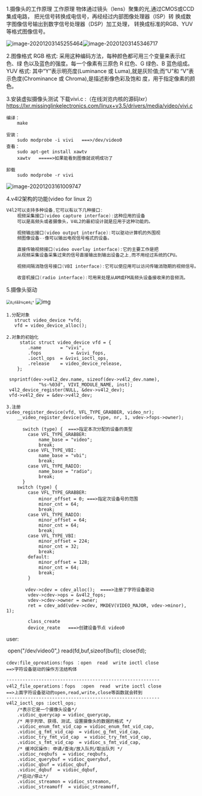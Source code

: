 1.摄像头的工作原理
	工作原理
	物体通过镜头（lens）聚集的光,通过CMOS或CCD集成电路，
	把光信号转换成电信号，再经经过内部图像处理器（ISP）转
	换成数字图像信号输出到数字信号处理器（DSP）加工处理，
	转换成标准的RGB、YUV等格式图像信号。

<img src="C:\Users\Administrator\AppData\Roaming\Typora\typora-user-images\image-20201203145255464.png" alt="image-20201203145255464" />![image-20201203145346717](C:\Users\Administrator\AppData\Roaming\Typora\typora-user-images\image-20201203145346717.png)



2.图像格式
	RGB 格式:
		采用这种编码方法，每种颜色都可用三个变量来表示红色、绿
		色以及蓝色的强度。每一个像素有三原色 R 红色、G 绿色、B 
		蓝色组成。
	YUV 格式:
		其中“Y”表示明亮度(Luminance 或 Luma),就是灰阶值;而“U”和
		“V”表示色度(Chrominance 或 Chroma),是描述影像色彩及饱和
		度，用于指定像素的颜色。
		
		
3.安装虚拟摄像头测试
	下载vivi.c :（在线浏览内核的源码lxr）
		https://lxr.missinglinkelectronics.com/linux+v3.5/drivers/media/video/vivi.c
		

	编译：
		make
	
	安装：
		sudo modprobe -i vivi   ===>/dev/video0
	查看：
		sudo apt-get install xawtv
		xawtv   =====>如果能看到图像就说明成功了
		
	卸载
		sudo modprobe -r vivi

![image-20201203161009747](C:\Users\Administrator\AppData\Roaming\Typora\typora-user-images\image-20201203161009747.png)

4.v4l2架构的功能(video for linux 2)

```c
V4l2可以支持多种设备,它可以有以下几种接口:
	视频采集接口(video capture interface):这种应用的设备
	可以是高频头或者摄像头，V4L2的最初设计就是应用于这种功能的。
		
	视频输出接口(video output interface):可以驱动计算机的外围视
	频图像设备--像可以输出电视信号格式的设备。
	
	直接传输视频接口(video overlay interface):它的主要工作是把
	从视频采集设备采集过来的信号直接输出到输出设备之上,而不用经过系统的CPU。
	
	视频间隔消隐信号接口(VBI interface):它可以使应用可以访问传输消隐期的视频信号。
	
	收音机接口(radio interface):可用来处理从AM或FM高频头设备接收来的音频流。
```

5.摄像头驱动

<img src="https://img-blog.csdn.net/20160725212807597" alt="è¿éåå¾çæè¿°" style="zoom:67%;" />

<img src="https://img-blog.csdn.net/20130511224852741" alt="img"  />



	1.分配对象	
	​	struct video_device *vfd;
	​	vfd = video_device_alloc();      
	​	
	2.对象的初始化
		 static struct video_device vfd = {                                         
			.name       = "vivi",
			.fops           = &vivi_fops,
			.ioctl_ops  = &vivi_ioctl_ops,
			.release    = video_device_release,
		};
		
	 snprintf(dev->v4l2_dev.name, sizeof(dev->v4l2_dev.name),
				"%s-%03d", VIVI_MODULE_NAME, inst);
	 v4l2_device_register(NULL, &dev->v4l2_dev);
	 vfd->v4l2_dev = &dev->v4l2_dev;
	
	3.注册
	video_register_device(vfd, VFL_TYPE_GRABBER, video_nr);   
		__video_register_device(vdev, type, nr, 1, vdev->fops->owner);
	
		  switch (type) {  ===>指定本次分配的设备的类型
			case VFL_TYPE_GRABBER:
				name_base = "video";
				break;
			case VFL_TYPE_VBI:
				name_base = "vbi";                                                                         
				break;
			case VFL_TYPE_RADIO:
				name_base = "radio";
				break;
		  }
		switch (type) {
			case VFL_TYPE_GRABBER:
				minor_offset = 0; ===>指定次设备号的范围
				minor_cnt = 64;
				break;
			case VFL_TYPE_RADIO:
				minor_offset = 64;
				minor_cnt = 64;
				break;                                                                                     
			case VFL_TYPE_VBI:
				minor_offset = 224;
				minor_cnt = 32;
				break;
			default:
				minor_offset = 128;
				minor_cnt = 64;
				break;
			}
			
		   vdev->cdev = cdev_alloc();  ====>注册了字符设备驱动
			vdev->cdev->ops = &v4l2_fops;
			vdev->cdev->owner = owner;
			ret = cdev_add(vdev->cdev, MKDEV(VIDEO_MAJOR, vdev->minor), 1);
	
			class_create
			device_reate   ===>创建设备节点 video0

user:

​	open("/dev/video0",) read(fd,buf,sizeof(buf)); close(fd);		

	cdev:file_opreations:fops ：open  read  write ioctl close
	==>字符设备驱动的操作方法结构体
	
	---------------------------------------------------------
	v4l2_file_operations：fops  :open  read  write ioctl close 
	==>上面字符设备驱动的open,read,write,close等函数就会转到
	---------------------------------------------------------
	v4l2_ioctl_ops :ioctl_ops;
		/*表示它是一个摄像头设备*/
		.vidioc_querycap = vidioc_querycap,
		/* 用于列举、获得、测试、设置摄像头的数据的格式 */
		.vidioc_enum_fmt_vid_cap = vidioc_enum_fmt_vid_cap,
		.vidioc_g_fmt_vid_cap  = vidioc_g_fmt_vid_cap,
		.vidioc_try_fmt_vid_cap  = vidioc_try_fmt_vid_cap,
		.vidioc_s_fmt_vid_cap  = vidioc_s_fmt_vid_cap,
		/* 缓冲区操作: 申请/查询/放入队列/取出队列 */
		.vidioc_reqbufs  = vidioc_reqbufs,
		.vidioc_querybuf = vidioc_querybuf,
		.vidioc_qbuf = vidioc_qbuf,
		.vidioc_dqbuf  = vidioc_dqbuf,
		/*启动/停止*/
		.vidioc_streamon = vidioc_streamon,
		.vidioc_streamoff  = vidioc_streamoff,


​		
​		
​		
​		
​		
​		
​		